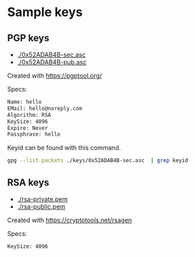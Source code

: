 # Sample keys

## PGP keys

- [./0x52ADAB4B-sec.asc](./0x52ADAB4B-sec.asc)
- [./0x52ADAB4B-pub.asc](./0x52ADAB4B-pub.asc)

Created with <https://pgptool.org/>

Specs:

```txt
Name: hello
EMail: hello@noreply.com
Algorithm: RSA
KeySize: 4096
Expire: Never
Passphrase: hello
```

Keyid can be found with this command.

```sh
gpg --list-packets ./keys/0x52ADAB4B-sec.asc  | grep keyid
```

## RSA keys

- [./rsa-private.pem](./rsa-private.pem)
- [./rsa-public.pem](./rsa-public.pem)

Created with <https://cryptotools.net/rsagen>

Specs:

```txt
KeySize: 4096
```
